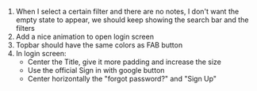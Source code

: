 1. When I select a certain filter and there are no notes, I don't want the empty state to appear, we should keep showing the search bar and the filters 
2. Add a nice animation to open login screen
3. Topbar should have the same colors as FAB button
4. In login screen: 
    - Center the Title, give it more padding and increase the size
    - Use the official Sign in with google button
    - Center horizontally the "forgot password?" and "Sign Up"